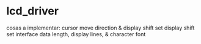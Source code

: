 # lcd_driver

cosas a implementar:
cursor move direction & display shift set
display shift
set interface data length, display lines, & character font
